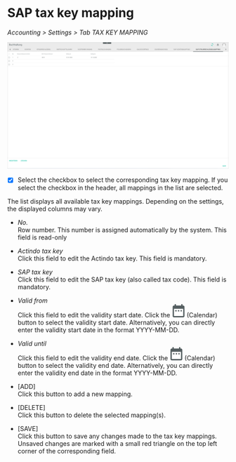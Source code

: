 # SAP tax key mapping

*Accounting > Settings > Tab TAX KEY MAPPING*

![SAP tax key mapping](../../Assets/Screenshots/RetailSuiteAccounting/Settings/SAPTaxKeyMapping/SAPTaxKeyMapping.png "[SAP tax key mapping]")

- [x]       
  Select the checkbox to select the corresponding tax key mapping. If you select the checkbox in the header, all mappings in the list are selected.

The list displays all available tax key mappings. Depending on the settings, the displayed columns may vary.

- *No.*  
  Row number. This number is assigned automatically by the system. This field is read-only

- *Actindo tax key*  
  Click this field to edit the Actindo tax key. This field is mandatory.

- *SAP tax key*  
  Click this field to edit the SAP tax key (also called tax code). This field is mandatory.

- *Valid from*  
  Click this field to edit the validity start date. Click the ![Calendar](../../Assets/Icons/Calendar.png "[Calendar]") (Calendar) button to select the validity start date. Alternatively, you can directly enter the validity start date in the format YYYY-MM-DD.

- *Valid until*  
  Click this field to edit the validity end date. Click the ![Calendar](../../Assets/Icons/Calendar.png "[Calendar]") (Calendar) button to select the validity end date. Alternatively, you can directly enter the validity end date in the format YYYY-MM-DD.


- [ADD]  
  Click this button to add a new mapping.

- [DELETE]  
  Click this button to delete the selected mapping(s).

- [SAVE]  
  Click this button to save any changes made to the tax key mappings. Unsaved changes are marked with a small red triangle on the top left corner of the corresponding field.
